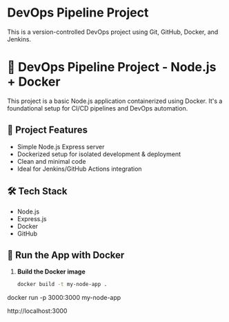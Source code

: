# DevOps Pipeline Project

This is a version-controlled DevOps project using Git, GitHub, Docker, and Jenkins.
# 🐳 DevOps Pipeline Project - Node.js + Docker

This project is a basic Node.js application containerized using Docker. It's a foundational setup for CI/CD pipelines and DevOps automation.

## 🚀 Project Features

- Simple Node.js Express server
- Dockerized setup for isolated development & deployment
- Clean and minimal code
- Ideal for Jenkins/GitHub Actions integration

## 🛠️ Tech Stack

- Node.js
- Express.js
- Docker
- GitHub



## 🐳 Run the App with Docker

1. **Build the Docker image**
   ```bash
   docker build -t my-node-app .

docker run -p 3000:3000 my-node-app

http://localhost:3000



